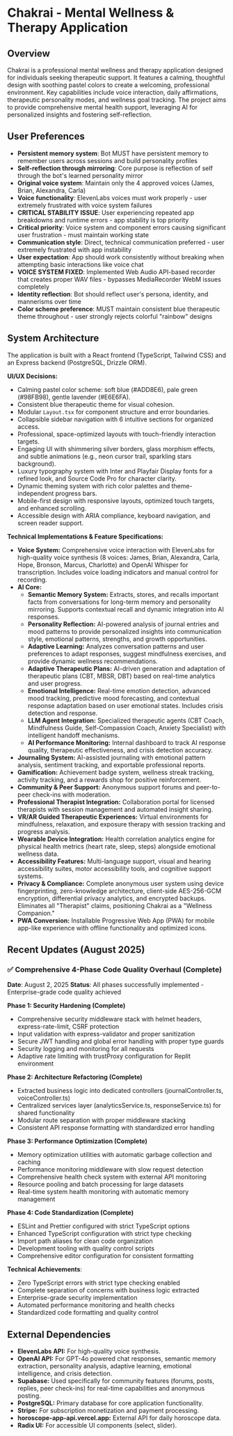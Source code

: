 # Chakrai - Mental Wellness & Therapy Application

## Overview
Chakrai is a professional mental wellness and therapy application designed for individuals seeking therapeutic support. It features a calming, thoughtful design with soothing pastel colors to create a welcoming, professional environment. Key capabilities include voice interaction, daily affirmations, therapeutic personality modes, and wellness goal tracking. The project aims to provide comprehensive mental health support, leveraging AI for personalized insights and fostering self-reflection.

## User Preferences
- **Persistent memory system**: Bot MUST have persistent memory to remember users across sessions and build personality profiles
- **Self-reflection through mirroring**: Core purpose is reflection of self through the bot's learned personality mirror
- **Original voice system**: Maintain only the 4 approved voices (James, Brian, Alexandra, Carla)
- **Voice functionality**: ElevenLabs voices must work properly - user extremely frustrated with voice system failures
- **CRITICAL STABILITY ISSUE**: User experiencing repeated app breakdowns and runtime errors - app stability is top priority
- **Critical priority**: Voice system and component errors causing significant user frustration - must maintain working state
- **Communication style**: Direct, technical communication preferred - user extremely frustrated with app instability
- **User expectation**: App should work consistently without breaking when attempting basic interactions like voice chat
- **VOICE SYSTEM FIXED**: Implemented Web Audio API-based recorder that creates proper WAV files - bypasses MediaRecorder WebM issues completely
- **Identity reflection**: Bot should reflect user's persona, identity, and mannerisms over time
- **Color scheme preference**: MUST maintain consistent blue therapeutic theme throughout - user strongly rejects colorful "rainbow" designs

## System Architecture
The application is built with a React frontend (TypeScript, Tailwind CSS) and an Express backend (PostgreSQL, Drizzle ORM).

**UI/UX Decisions:**
- Calming pastel color scheme: soft blue (#ADD8E6), pale green (#98FB98), gentle lavender (#E6E6FA).
- Consistent blue therapeutic theme for visual cohesion.
- Modular `Layout.tsx` for component structure and error boundaries.
- Collapsible sidebar navigation with 6 intuitive sections for organized access.
- Professional, space-optimized layouts with touch-friendly interaction targets.
- Engaging UI with shimmering silver borders, glass morphism effects, and subtle animations (e.g., neon cursor trail, sparkling stars background).
- Luxury typography system with Inter and Playfair Display fonts for a refined look, and Source Code Pro for character clarity.
- Dynamic theming system with rich color palettes and theme-independent progress bars.
- Mobile-first design with responsive layouts, optimized touch targets, and enhanced scrolling.
- Accessible design with ARIA compliance, keyboard navigation, and screen reader support.

**Technical Implementations & Feature Specifications:**
- **Voice System:** Comprehensive voice interaction with ElevenLabs for high-quality voice synthesis (8 voices: James, Brian, Alexandra, Carla, Hope, Bronson, Marcus, Charlotte) and OpenAI Whisper for transcription. Includes voice loading indicators and manual control for recording.
- **AI Core:**
    - **Semantic Memory System:** Extracts, stores, and recalls important facts from conversations for long-term memory and personality mirroring. Supports contextual recall and dynamic integration into AI responses.
    - **Personality Reflection:** AI-powered analysis of journal entries and mood patterns to provide personalized insights into communication style, emotional patterns, strengths, and growth opportunities.
    - **Adaptive Learning:** Analyzes conversation patterns and user preferences to adapt responses, suggest mindfulness exercises, and provide dynamic wellness recommendations.
    - **Adaptive Therapeutic Plans:** AI-driven generation and adaptation of therapeutic plans (CBT, MBSR, DBT) based on real-time analytics and user progress.
    - **Emotional Intelligence:** Real-time emotion detection, advanced mood tracking, predictive mood forecasting, and contextual response adaptation based on user emotional states. Includes crisis detection and response.
    - **LLM Agent Integration:** Specialized therapeutic agents (CBT Coach, Mindfulness Guide, Self-Compassion Coach, Anxiety Specialist) with intelligent handoff mechanisms.
    - **AI Performance Monitoring:** Internal dashboard to track AI response quality, therapeutic effectiveness, and crisis detection accuracy.
- **Journaling System:** AI-assisted journaling with emotional pattern analysis, sentiment tracking, and exportable professional reports.
- **Gamification:** Achievement badge system, wellness streak tracking, activity tracking, and a rewards shop for positive reinforcement.
- **Community & Peer Support:** Anonymous support forums and peer-to-peer check-ins with moderation.
- **Professional Therapist Integration:** Collaboration portal for licensed therapists with session management and automated insight sharing.
- **VR/AR Guided Therapeutic Experiences:** Virtual environments for mindfulness, relaxation, and exposure therapy with session tracking and progress analysis.
- **Wearable Device Integration:** Health correlation analytics engine for physical health metrics (heart rate, sleep, steps) alongside emotional wellness data.
- **Accessibility Features:** Multi-language support, visual and hearing accessibility suites, motor accessibility tools, and cognitive support systems.
- **Privacy & Compliance:** Complete anonymous user system using device fingerprinting, zero-knowledge architecture, client-side AES-256-GCM encryption, differential privacy analytics, and encrypted backups. Eliminates all "Therapist" claims, positioning Chakrai as a "Wellness Companion."
- **PWA Conversion:** Installable Progressive Web App (PWA) for mobile app-like experience with offline functionality and optimized icons.

## Recent Updates (August 2025)

### ✅ Comprehensive 4-Phase Code Quality Overhaul (Complete)
**Date**: August 2, 2025
**Status**: All phases successfully implemented - Enterprise-grade code quality achieved

**Phase 1: Security Hardening (Complete)**
- Comprehensive security middleware stack with helmet headers, express-rate-limit, CSRF protection
- Input validation with express-validator and proper sanitization
- Secure JWT handling and global error handling with proper type guards
- Security logging and monitoring for all requests
- Adaptive rate limiting with trustProxy configuration for Replit environment

**Phase 2: Architecture Refactoring (Complete)**
- Extracted business logic into dedicated controllers (journalController.ts, voiceController.ts)
- Centralized services layer (analyticsService.ts, responseService.ts) for shared functionality
- Modular route separation with proper middleware stacking
- Consistent API response formatting with standardized error handling

**Phase 3: Performance Optimization (Complete)**
- Memory optimization utilities with automatic garbage collection and caching
- Performance monitoring middleware with slow request detection
- Comprehensive health check system with external API monitoring
- Resource pooling and batch processing for large datasets
- Real-time system health monitoring with automatic memory management

**Phase 4: Code Standardization (Complete)**
- ESLint and Prettier configured with strict TypeScript options
- Enhanced TypeScript configuration with strict type checking
- Import path aliases for clean code organization
- Development tooling with quality control scripts
- Comprehensive editor configuration for consistent formatting

**Technical Achievements**:
- Zero TypeScript errors with strict type checking enabled
- Complete separation of concerns with business logic extracted
- Enterprise-grade security implementation
- Automated performance monitoring and health checks
- Standardized code formatting and quality control

## External Dependencies
- **ElevenLabs API:** For high-quality voice synthesis.
- **OpenAI API:** For GPT-4o powered chat responses, semantic memory extraction, personality analysis, adaptive learning, emotional intelligence, and crisis detection.
- **Supabase:** Used specifically for community features (forums, posts, replies, peer check-ins) for real-time capabilities and anonymous posting.
- **PostgreSQL:** Primary database for core application functionality.
- **Stripe:** For subscription monetization and payment processing.
- **horoscope-app-api.vercel.app:** External API for daily horoscope data.
- **Radix UI:** For accessible UI components (select, slider).